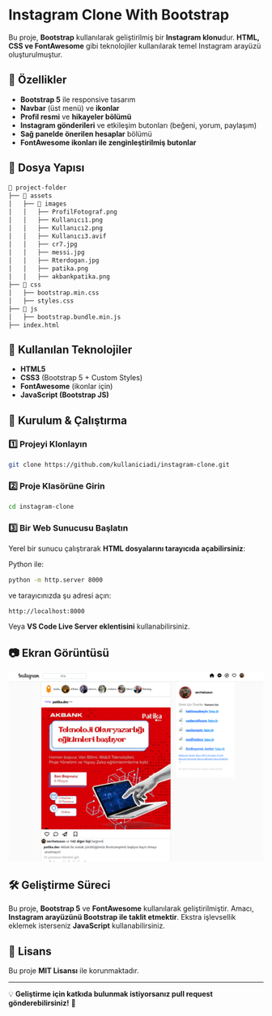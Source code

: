 # Instagram Clone With Bootstrap

Bu proje, **Bootstrap** kullanılarak geliştirilmiş bir **Instagram klonu**dur. **HTML, CSS ve FontAwesome** gibi teknolojiler kullanılarak temel Instagram arayüzü oluşturulmuştur.

## 📌 Özellikler
- **Bootstrap 5** ile responsive tasarım
- **Navbar** (üst menü) ve **ikonlar**
- **Profil resmi** ve **hikayeler bölümü**
- **Instagram gönderileri** ve etkileşim butonları (beğeni, yorum, paylaşım)
- **Sağ panelde önerilen hesaplar** bölümü
- **FontAwesome ikonları ile zenginleştirilmiş butonlar**

## 📁 Dosya Yapısı
```
📂 project-folder
├── 📂 assets
│   ├── 📂 images
│   │   ├── ProfilFotograf.png
│   │   ├── Kullanıcı1.png
│   │   ├── Kullanıcı2.png
│   │   ├── Kullanıcı3.avif
│   │   ├── cr7.jpg
│   │   ├── messi.jpg
│   │   ├── Rterdogan.jpg
│   │   ├── patika.png
│   │   ├── akbankpatika.png
├── 📂 css
│   ├── bootstrap.min.css
│   ├── styles.css
├── 📂 js
│   ├── bootstrap.bundle.min.js
├── index.html
```

## 📌 Kullanılan Teknolojiler
- **HTML5**
- **CSS3** (Bootstrap 5 + Custom Styles)
- **FontAwesome** (ikonlar için)
- **JavaScript (Bootstrap JS)**

## 🚀 Kurulum & Çalıştırma
### 1️⃣ Projeyi Klonlayın
```sh
git clone https://github.com/kullaniciadi/instagram-clone.git
```

### 2️⃣ Proje Klasörüne Girin
```sh
cd instagram-clone
```

### 3️⃣ Bir Web Sunucusu Başlatın
Yerel bir sunucu çalıştırarak **HTML dosyalarını tarayıcıda açabilirsiniz**:

Python ile:
```sh
python -m http.server 8000
```
ve tarayıcınızda şu adresi açın:
```
http://localhost:8000
```

Veya **VS Code Live Server eklentisini** kullanabilirsiniz.

## 📷 Ekran Görüntüsü
![Instagram Clone](assets/images/InstagramClone.png)

## 🛠 Geliştirme Süreci
Bu proje, **Bootstrap 5** ve **FontAwesome** kullanılarak geliştirilmiştir. Amacı, **Instagram arayüzünü Bootstrap ile taklit etmektir**. Ekstra işlevsellik eklemek isterseniz **JavaScript** kullanabilirsiniz.

## 📜 Lisans
Bu proje **MIT Lisansı** ile korunmaktadır.

---
💡 **Geliştirme için katkıda bulunmak istiyorsanız pull request gönderebilirsiniz!** 🚀
